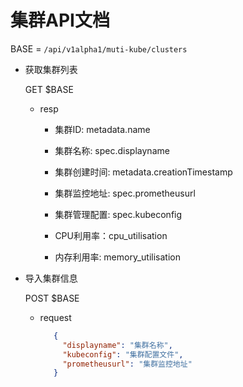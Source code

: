# 集群API文档

BASE = `/api/v1alpha1/muti-kube/clusters`

- 获取集群列表

  GET $BASE

  - resp
      - 集群ID: metadata.name

      - 集群名称: spec.displayname

      - 集群创建时间: metadata.creationTimestamp

      - 集群监控地址: spec.prometheusurl

      - 集群管理配置: spec.kubeconfig

      - CPU利用率：cpu_utilisation

      - 内存利用率: memory_utilisation

- 导入集群信息
   
   POST $BASE
  
   - request
     ```json
        {
          "displayname": "集群名称",
          "kubeconfig": "集群配置文件",
          "prometheusurl": "集群监控地址"  
        }    
      ```